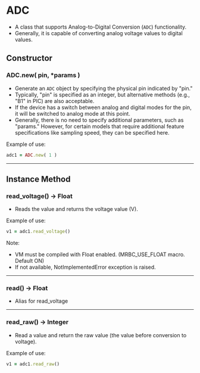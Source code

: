 # ADC

- A class that supports Analog-to-Digital Conversion (`ADC`) functionality.
- Generally, it is capable of converting analog voltage values to digital values.

## Constructor


### ADC.new( pin, *params )

- Generate an `ADC` object by specifying the physical pin indicated by "pin."
- Typically, "pin" is specified as an integer, but alternative methods (e.g., "B1" in PIC) are also acceptable.
- If the device has a switch between analog and digital modes for the pin, it will be switched to analog mode at this point.
- Generally, there is no need to specify additional parameters, such as "params." However, for certain models that require additional feature specifications like sampling speed, they can be specified here.

Example of use:

```ruby
adc1 = ADC.new( 1 )
```

---

## Instance Method


### read_voltage() -> Float

- Reads the value and returns the voltage value (V).

Example of use:

```ruby
v1 = adc1.read_voltage()
```

Note:

- VM must be compiled with Float enabled.
(MRBC_USE_FLOAT macro. Default ON)
- If not available, NotImplementedError exception is raised.

---

### read() -> Float

- Alias for read_voltage

---

### read_raw() -> Integer

- Read a value and return the raw value (the value before conversion to voltage).

Example of use:

```ruby
v1 = adc1.read_raw()
```

